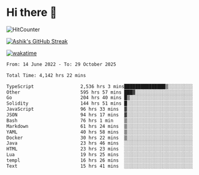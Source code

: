 # Hi there 👋

![HitCounter](https://hits.seeyoufarm.com/api/count/incr/badge.svg?url=https%3A%2F%2Fgithub.com%2Fashrhmn1212%2Fhit-counter)

<!-- ![Contribution Graph](https://github-readme-activity-graph.cyclic.app/graph?username=ashrhmn) -->


<!-- [![Top Langs](https://github-readme-stats.vercel.app/api/top-langs/?username=ashrhmn&layout=compact&theme=synthwave&langs_count=10&card_width=445)](https://github.com/anuraghazra/github-readme-stats) -->

[![Ashik's GitHub Streak](https://github-readme-streak-stats.herokuapp.com/?user=ashrhmn&theme=blood&fire=DD7F1C&background=151515&dates=9f9f9f&border=DD2727)](https://git.io/streak-stats)

<!-- ![Ashik's GitHub stats](https://github-readme-stats.vercel.app/api/?username=ashrhmn&show_icons=true&title_color=fff&icon_color=79ff97&text_color=9f9f9f&bg_color=151515) -->

[![wakatime](https://wakatime.com/badge/user/3df86613-ba63-4631-8e65-0ff18e7becad.svg)](https://wakatime.com/@3df86613-ba63-4631-8e65-0ff18e7becad)

<!--START_SECTION:waka-->

```txt
From: 14 June 2022 - To: 29 October 2025

Total Time: 4,142 hrs 22 mins

TypeScript                 2,536 hrs 3 mins███████████████▒░░░░░░░░░   61.23 %
Other                      595 hrs 57 mins ███▓░░░░░░░░░░░░░░░░░░░░░   14.39 %
Go                         204 hrs 40 mins █▒░░░░░░░░░░░░░░░░░░░░░░░   04.94 %
Solidity                   144 hrs 51 mins █░░░░░░░░░░░░░░░░░░░░░░░░   03.50 %
JavaScript                 96 hrs 33 mins  ▓░░░░░░░░░░░░░░░░░░░░░░░░   02.33 %
JSON                       94 hrs 17 mins  ▓░░░░░░░░░░░░░░░░░░░░░░░░   02.28 %
Bash                       76 hrs 1 min    ▒░░░░░░░░░░░░░░░░░░░░░░░░   01.84 %
Markdown                   61 hrs 24 mins  ▒░░░░░░░░░░░░░░░░░░░░░░░░   01.48 %
YAML                       40 hrs 58 mins  ▒░░░░░░░░░░░░░░░░░░░░░░░░   00.99 %
Docker                     30 hrs 22 mins  ▒░░░░░░░░░░░░░░░░░░░░░░░░   00.73 %
Java                       23 hrs 46 mins  ░░░░░░░░░░░░░░░░░░░░░░░░░   00.57 %
HTML                       23 hrs 23 mins  ░░░░░░░░░░░░░░░░░░░░░░░░░   00.56 %
Lua                        19 hrs 25 mins  ░░░░░░░░░░░░░░░░░░░░░░░░░   00.47 %
templ                      16 hrs 26 mins  ░░░░░░░░░░░░░░░░░░░░░░░░░   00.40 %
Text                       15 hrs 41 mins  ░░░░░░░░░░░░░░░░░░░░░░░░░   00.38 %
```

<!--END_SECTION:waka-->


<!--### Most Used Languages 
<img src="https://wakatime.com/share/@ashrhmn/24ecb986-5bf8-4607-af7f-0aab08908d8c.png" />

### Favourite Tools
<img src="https://wakatime.com/share/@ashrhmn/f4e08015-f3bc-460a-9228-95a3ba11c604.png" />-->
